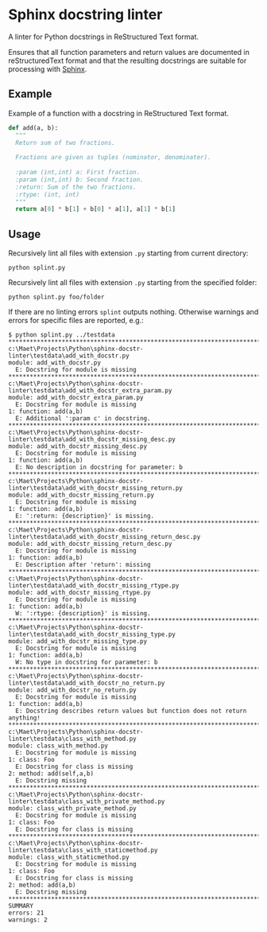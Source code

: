 # Sphinx docstring linter

A linter for Python docstrings in ReStructured Text format.

Ensures that all function parameters and return values are documented
in reStructuredText format and that the resulting docstrings are 
suitable for processing with [Sphinx](http://www.sphinx-doc.org/en/stable/rest.html).


## Example

Example of a function with a docstring in ReStructured Text format.

```Python
def add(a, b):
  """
  Return sum of two fractions.
  
  Fractions are given as tuples (nominator, denominater).
  
  :param (int,int) a: First fraction.
  :param (int,int) b: Second fraction.
  :return: Sum of the two fractions.
  :rtype: (int, int)
  """
  return a[0] * b[1] + b[0] * a[1], a[1] * b[1]
```


## Usage

Recursively lint all files with extension `.py` starting from current
directory:

```
python splint.py
```

Recursively lint all files with extension `.py` starting from the 
specified folder:

```
python splint.py foo/folder
```

If there are no linting errors `splint` outputs nothing. Otherwise
warnings and errors for specific files are reported, e.g.:

```
$ python splint.py ../testdata
********************************************************************************
c:\Maet\Projects\Python\sphinx-docstr-linter\testdata\add_with_docstr.py
module: add_with_docstr.py
  E: Docstring for module is missing
********************************************************************************
c:\Maet\Projects\Python\sphinx-docstr-linter\testdata\add_with_docstr_extra_param.py
module: add_with_docstr_extra_param.py
  E: Docstring for module is missing
1: function: add(a,b)
  E: Additional ':param c' in docstring.
********************************************************************************
c:\Maet\Projects\Python\sphinx-docstr-linter\testdata\add_with_docstr_missing_desc.py
module: add_with_docstr_missing_desc.py
  E: Docstring for module is missing
1: function: add(a,b)
  E: No description in docstring for parameter: b
********************************************************************************
c:\Maet\Projects\Python\sphinx-docstr-linter\testdata\add_with_docstr_missing_return.py
module: add_with_docstr_missing_return.py
  E: Docstring for module is missing
1: function: add(a,b)
  E: ':return: {description}' is missing.
********************************************************************************
c:\Maet\Projects\Python\sphinx-docstr-linter\testdata\add_with_docstr_missing_return_desc.py
module: add_with_docstr_missing_return_desc.py
  E: Docstring for module is missing
1: function: add(a,b)
  E: Description after 'return': missing
********************************************************************************
c:\Maet\Projects\Python\sphinx-docstr-linter\testdata\add_with_docstr_missing_rtype.py
module: add_with_docstr_missing_rtype.py
  E: Docstring for module is missing
1: function: add(a,b)
  W: ':rtype: {description}' is missing.
********************************************************************************
c:\Maet\Projects\Python\sphinx-docstr-linter\testdata\add_with_docstr_missing_type.py
module: add_with_docstr_missing_type.py
  E: Docstring for module is missing
1: function: add(a,b)
  W: No type in docstring for parameter: b
********************************************************************************
c:\Maet\Projects\Python\sphinx-docstr-linter\testdata\add_with_docstr_no_return.py
module: add_with_docstr_no_return.py
  E: Docstring for module is missing
1: function: add(a,b)
  E: Docstring describes return values but function does not return anything!
********************************************************************************
c:\Maet\Projects\Python\sphinx-docstr-linter\testdata\class_with_method.py
module: class_with_method.py
  E: Docstring for module is missing
1: class: Foo
  E: Docstring for class is missing
2: method: add(self,a,b)
  E: Docstring missing
********************************************************************************
c:\Maet\Projects\Python\sphinx-docstr-linter\testdata\class_with_private_method.py
module: class_with_private_method.py
  E: Docstring for module is missing
1: class: Foo
  E: Docstring for class is missing
********************************************************************************
c:\Maet\Projects\Python\sphinx-docstr-linter\testdata\class_with_staticmethod.py
module: class_with_staticmethod.py
  E: Docstring for module is missing
1: class: Foo
  E: Docstring for class is missing
2: method: add(a,b)
  E: Docstring missing
********************************************************************************
SUMMARY
errors: 21
warnings: 2
```
